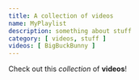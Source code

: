 ```yaml
---
title: A collection of videos
name: MyPlaylist
description: something about stuff
category: [ videos, stuff ]
videos: [ BigBuckBunny ]
---
```


Check out this _collection_ of **videos**!